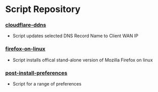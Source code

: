 # Script Repository

### [cloudflare-ddns](../master/cloudflare-ddns.sh)
 * Script updates selected DNS Record Name to Client WAN IP

### [firefox-on-linux](../master/firefox-on-linux.sh)
 * Script installs offical stand-alone version of Mozilla Firefox on linux

### [post-install-preferences](../master/post-install-preferences.sh)
 * Script for a range of preferences

